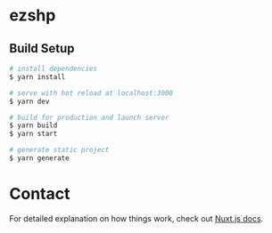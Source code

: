 # ezshp

## Build Setup

```bash
# install dependencies
$ yarn install

# serve with hot reload at localhost:3000
$ yarn dev

# build for production and launch server
$ yarn build
$ yarn start

# generate static project
$ yarn generate
```

# Contact
For detailed explanation on how things work, check out [Nuxt.js docs](https://nuxtjs.org).
